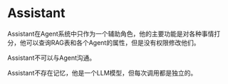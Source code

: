# Assistant

Assistant在Agent系统中只作为一个辅助角色，他的主要功能是对各种事情打分，他可以查询RAG表和各个Agent的属性，但是没有权限修改他们。

Assistant不可以与Agent沟通。

Assistant不存在记忆，他是一个LLM模型，但每次调用都是独立的。